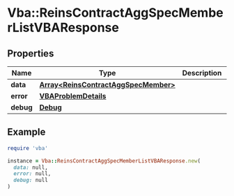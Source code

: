 # Vba::ReinsContractAggSpecMemberListVBAResponse

## Properties

| Name | Type | Description | Notes |
| ---- | ---- | ----------- | ----- |
| **data** | [**Array&lt;ReinsContractAggSpecMember&gt;**](ReinsContractAggSpecMember.md) |  | [optional] |
| **error** | [**VBAProblemDetails**](VBAProblemDetails.md) |  | [optional] |
| **debug** | [**Debug**](Debug.md) |  | [optional] |

## Example

```ruby
require 'vba'

instance = Vba::ReinsContractAggSpecMemberListVBAResponse.new(
  data: null,
  error: null,
  debug: null
)
```

